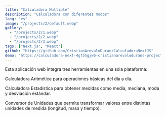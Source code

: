```yaml
---
title: "Calculadora Multiple"
description: "Calculadora con diferentes modos"
lang: "es"
image: "/projects/2/default.webp"
gallery:
  - "/projects/2/1.webp"
  - "/projects/2/2.webp"
  - "/projects/2/3.webp"
tags: ["Next.js", "React"]
github: "https://github.com/CristianArevaloDuran/CalculadoraNextJS"
demo: "https://calculadora-next-4gf5hgjw6-cristianarevalodurans-projects.vercel.app/"
---
```

Esta aplicación web integra tres herramientas en una sola plataforma:

Calculadora Aritmética para operaciones básicas del día a día.

Calculadora Estadística para obtener medidas como media, mediana, moda y desviación estándar.

Conversor de Unidades que permite transformar valores entre distintas unidades de medida (longitud, masa y tiempo).